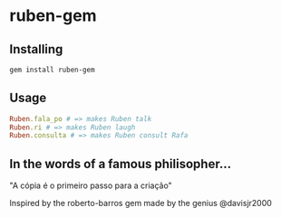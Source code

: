 # ruben-gem

## Installing
```bash
gem install ruben-gem
```

## Usage
```ruby
Ruben.fala_po # => makes Ruben talk
Ruben.ri # => makes Ruben laugh
Ruben.consulta # => makes Ruben consult Rafa 
```

## In the words of a famous philisopher...
"A cópia é o primeiro passo para a criação"

Inspired by the roberto-barros gem made by the genius @davisjr2000
